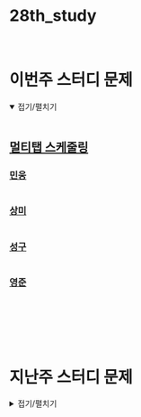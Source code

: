 # 28th_study

<br/>

# 이번주 스터디 문제

<details markdown="1" open>
<summary>접기/펼치기</summary>

<br/>

## [멀티탭 스케줄링](https://www.acmicpc.net/problem/1700)

### [민웅](/멀티탭%20스케줄링/민웅.py)

```py

```

### [상미](/멀티탭%20스케줄링/상미.py)

```py

```

### [성구](/멀티탭%20스케줄링/성구.py)

```py

```

### [영준](/멀티탭%20스케줄링/영준.py)

```py

```

<br/>

</details>

<br/><br/>

# 지난주 스터디 문제

<details markdown="1">
<summary>접기/펼치기</summary>

## [행렬 곱셈 순서](https://www.codetree.ai/problems/matrix-multiplication-order/description)

### [민웅](./행렬%20곱셈%20순서/민웅.py)

```py

```

### [상미](./행렬%20곱셈%20순서/상미.py)

```py

```

### [성구](./행렬%20곱셈%20순서/성구.py)

```py

```

### [영준](./행렬%20곱셈%20순서/영준.py)

```py

```

## [nxm 표 이동](https://www.codetree.ai/problems/move-n-x-m-table-9/description)

### [민웅](./nxm%20표%20이동%20/민웅.py)

```py

```

### [상미](./nxm%20표%20이동%20/상미.py)

```py

```

### [성구](./nxm%20표%20이동%20/성구.py)

```py

```

### [영준](./nxm%20표%20이동%20/영준.py)

```py

```

## [코드트리 음식점](https://www.codetree.ai/problems/codetree-restaurant/description)

### [민웅](./코드트리%20음식점/민웅.py)

```py

```

### [상미](./코드트리%20음식점/상미.py)

```py

```

### [성구](./코드트리%20음식점/성구.py)

```py

```

### [영준](./코드트리%20음식점/영준.py)

```py

```

# 알고리즘 설명

<details markdown="1">
<summary>접기/펼치기</summary>

</details>
